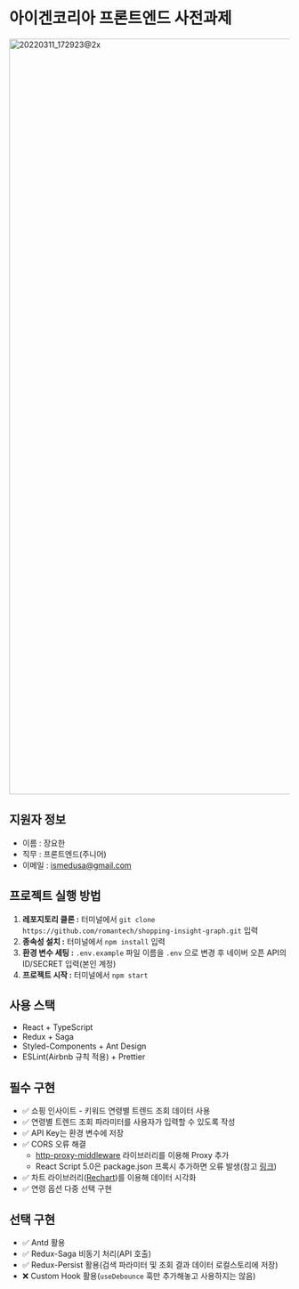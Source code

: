 # 아이겐코리아 프론트엔드 사전과제
<img width="1358" alt="20220311_172923@2x" src="https://user-images.githubusercontent.com/8604840/157831711-72c933cc-5ff7-4796-ae27-29faacf0690f.png">


## 지원자 정보
- 이름 : 장요한
- 직무 : 프론트엔드(주니어)
- 이메일 : ismedusa@gmail.com


## 프로젝트 실행 방법
1. **레포지토리 클론 :** 터미널에서 `git clone https://github.com/romantech/shopping-insight-graph.git` 입력
2. **종속성 설치 :** 터미널에서 `npm install` 입력
3. **환경 변수 세팅 :** `.env.example` 파일 이름을 `.env` 으로 변경 후 네이버 오픈 API의 ID/SECRET 입력(본인 계정)
4. **프로젝트 시작 :** 터미널에서 `npm start`


## 사용 스택
- React + TypeScript
- Redux + Saga
- Styled-Components + Ant Design
- ESLint(Airbnb 규칙 적용) + Prettier


## 필수 구현
- ✅ 쇼핑 인사이트 - 키워드 연령별 트렌드 조회 데이터 사용
- ✅ 연령별 트렌드 조회 파라미터를 사용자가 입력할 수 있도록 작성
- ✅ API Key는 환경 변수에 저장
- ✅ CORS 오류 해결
  - [http-proxy-middleware](https://www.npmjs.com/package/http-proxy-middleware) 라이브러리를 이용해 Proxy 추가
  - React Script 5.0은 package.json 프록시 추가하면 오류 발생(참고 [링크](https://github.com/facebook/create-react-app/issues/11762))
- ✅ 차트 라이브러리([Rechart](https://recharts.org/en-US/))를 이용해 데이터 시각화
- ✅ 연령 옵션 다중 선택 구현


## 선택 구현
- ✅ Antd 활용
- ✅ Redux-Saga 비동기 처리(API 호출)
- ✅ Redux-Persist 활용(검색 파라미터 및 조회 결과 데이터 로컬스토리에 저장)
- ❌ Custom Hook 활용(`useDebounce` 훅만 추가해놓고 사용하지는 않음)
